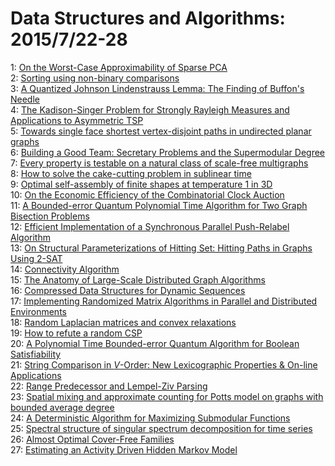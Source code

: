 # Data Structures and Algorithms: 2015/7/22-28  
1: [On the Worst-Case Approximability of Sparse PCA](https://doi.org/10.48550/arXiv.1507.05950)  
2: [Sorting using non-binary comparisons](https://doi.org/10.48550/arXiv.1507.05955)  
3: [A Quantized Johnson Lindenstrauss Lemma: The Finding of Buffon's Needle](https://doi.org/10.48550/arXiv.1309.1507)  
4: [The Kadison-Singer Problem for Strongly Rayleigh Measures and  Applications to Asymmetric TSP](https://doi.org/10.48550/arXiv.1412.1143)  
5: [Towards single face shortest vertex-disjoint paths in undirected planar  graphs](https://doi.org/10.48550/arXiv.1507.05980)  
6: [Building a Good Team: Secretary Problems and the Supermodular Degree](https://doi.org/10.48550/arXiv.1507.06199)  
7: [Every property is testable on a natural class of scale-free multigraphs](https://doi.org/10.48550/arXiv.1504.00766)  
8: [How to solve the cake-cutting problem in sublinear time](https://doi.org/10.48550/arXiv.1504.00774)  
9: [Optimal self-assembly of finite shapes at temperature 1 in 3D](https://doi.org/10.48550/arXiv.1507.06365)  
10: [On the Economic Efficiency of the Combinatorial Clock Auction](https://doi.org/10.48550/arXiv.1507.06495)  
11: [A Bounded-error Quantum Polynomial Time Algorithm for Two Graph  Bisection Problems](https://doi.org/10.48550/arXiv.1505.06284)  
12: [Efficient Implementation of a Synchronous Parallel Push-Relabel  Algorithm](https://doi.org/10.48550/arXiv.1507.01926)  
13: [On Structural Parameterizations of Hitting Set: Hitting Paths in Graphs  Using 2-SAT](https://doi.org/10.48550/arXiv.1507.05890)  
14: [Connectivity Algorithm](https://doi.org/10.48550/arXiv.1507.06677)  
15: [The Anatomy of Large-Scale Distributed Graph Algorithms](https://doi.org/10.48550/arXiv.1507.06702)  
16: [Compressed Data Structures for Dynamic Sequences](https://doi.org/10.48550/arXiv.1507.06866)  
17: [Implementing Randomized Matrix Algorithms in Parallel and Distributed  Environments](https://doi.org/10.48550/arXiv.1502.03032)  
18: [Random Laplacian matrices and convex relaxations](https://doi.org/10.48550/arXiv.1504.03987)  
19: [How to refute a random CSP](https://doi.org/10.48550/arXiv.1505.04383)  
20: [A Polynomial Time Bounded-error Quantum Algorithm for Boolean  Satisfiability](https://doi.org/10.48550/arXiv.1507.05061)  
21: [String Comparison in $V$-Order: New Lexicographic Properties & On-line  Applications](https://doi.org/10.48550/arXiv.1507.07038)  
22: [Range Predecessor and Lempel-Ziv Parsing](https://doi.org/10.48550/arXiv.1507.07080)  
23: [Spatial mixing and approximate counting for Potts model on graphs with  bounded average degree](https://doi.org/10.48550/arXiv.1507.07225)  
24: [A Deterministic Algorithm for Maximizing Submodular Functions](https://doi.org/10.48550/arXiv.1507.07237)  
25: [Spectral structure of singular spectrum decomposition for time series](https://doi.org/10.48550/arXiv.1507.07330)  
26: [Almost Optimal Cover-Free Families](https://doi.org/10.48550/arXiv.1507.07368)  
27: [Estimating an Activity Driven Hidden Markov Model](https://doi.org/10.48550/arXiv.1507.07495)  